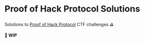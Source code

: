 # Proof of Hack Protocol Solutions

Solutions to [Proof of Hack Protocol](https://github.com/Proof-Of-Hack-Protocol/challenges) CTF challenges ⛳️

**🚧 WIP**
